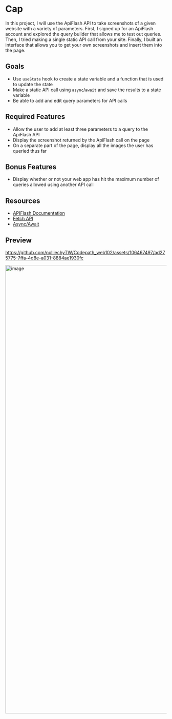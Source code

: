 # Cap
In this project, I will use the ApiFlash API to take screenshots of a given website with a variety of parameters. First, I signed up for an ApiFlash account and explored the query builder that allows me to test out queries. Then, I tried making a single static API call from your site. Finally, I built an interface that allows you to get your own screenshots and insert them into the page.

## Goals
- Use `useState` hook to create a state variable and a function that is used to update the state
- Make a static API call using `async`/`await` and save the results to a state variable
- Be able to add and edit query parameters for API calls

## Required Features
- Allow the user to add at least three parameters to a query to the ApiFlash API
- Display the screenshot returned by the ApiFlash call on the page
- On a separate part of the page, display all the images the user has queried thus far

## Bonus Features
- Display whether or not your web app has hit the maximum number of queries allowed using another API call

## Resources
- [APIFlash Documentation](https://apiflash.com/documentation)
- [Fetch API](https://developer.mozilla.org/en-US/docs/Web/API/Fetch_API/Using_Fetch)
- [Async/Await](https://javascript.info/async-await)

## Preview


https://github.com/nolliechyTW/Codepath_web102/assets/106467497/ad275775-7ffa-4d8e-a031-8884ae1930fc


<img width="1400" alt="image" src="https://github.com/nolliechyTW/Codepath_web102/assets/106467497/c2f93218-08d8-41b4-8c6c-dfeda72f79f4">
